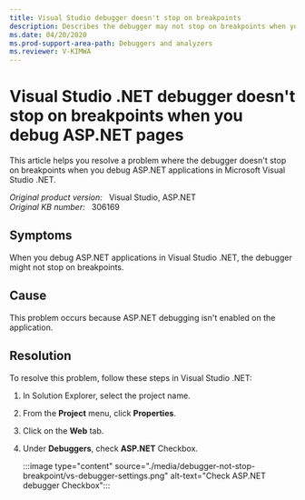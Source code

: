 ```yaml
---
title: Visual Studio debugger doesn't stop on breakpoints
description: Describes the debugger may not stop on breakpoints when you debug ASP.NET applications in Visual Studio .NET.
ms.date: 04/20/2020
ms.prod-support-area-path: Debuggers and analyzers
ms.reviewer: V-KIMWA
---
```

# Visual Studio .NET debugger doesn't stop on breakpoints when you debug ASP.NET pages

This article helps you resolve a problem where the debugger doesn't stop on breakpoints when you debug ASP.NET applications in Microsoft Visual Studio .NET.

_Original product version:_ &nbsp; Visual Studio, ASP.NET  
_Original KB number:_ &nbsp; 306169

## Symptoms

When you debug ASP.NET applications in Visual Studio .NET, the debugger might not stop on breakpoints.

## Cause

This problem occurs because ASP.NET debugging isn't enabled on the application.

## Resolution

To resolve this problem, follow these steps in Visual Studio .NET:

1. In Solution Explorer, select the project name.
2. From the **Project** menu, click **Properties**.
3. Click on the **Web** tab.
4. Under **Debuggers**, check **ASP.NET** Checkbox.

   :::image type="content" source="./media/debugger-not-stop-breakpoint/vs-debugger-settings.png" alt-text="Check ASP.NET debugger Checkbox":::
